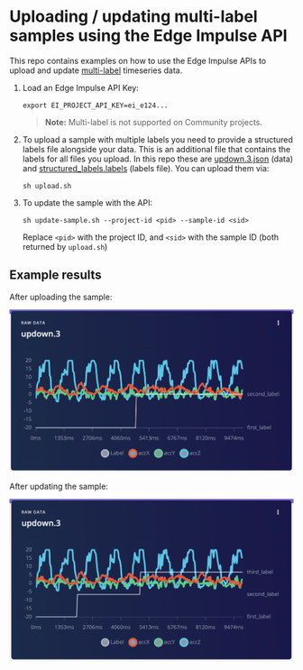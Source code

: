 # Uploading / updating multi-label samples using the Edge Impulse API

This repo contains examples on how to use the Edge Impulse APIs to upload and update [multi-label](https://docs.edgeimpulse.com/docs/edge-impulse-studio/data-acquisition/multi-label) timeseries data.

1. Load an Edge Impulse API Key:

    ```
    export EI_PROJECT_API_KEY=ei_e124...
    ```

    > **Note:** Multi-label is not supported on Community projects.

2. To upload a sample with multiple labels you need to provide a structured labels file alongside your data. This is an additional file that contains the labels for all files you upload. In this repo these are [updown.3.json](updown.3.json) (data) and [structured_labels.labels](structured_labels.labels) (labels file). You can upload them via:

    ```
    sh upload.sh
    ```

3. To update the sample with the API:

    ```
    sh update-sample.sh --project-id <pid> --sample-id <sid>
    ```

    Replace `<pid>` with the project ID, and `<sid>` with the sample ID (both returned by `upload.sh`)

## Example results

After uploading the sample:

![After upload](images/after-upload.png)

After updating the sample:

![After upload](images/after-update.png)
